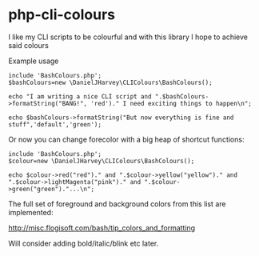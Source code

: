 # php-cli-colours
I like my CLI scripts to be colourful and with this library I hope to achieve said colours

Example usage
~~~~
include 'BashColours.php';
$bashColours=new \DanielJHarvey\CLIColours\BashColours();

echo "I am writing a nice CLI script and ".$bashColours->formatString("BANG!", 'red')." I need exciting things to happen\n";

echo $bashColours->formatString("But now everything is fine and stuff",'default','green');
~~~~

Or now you can change forecolor with a big heap of shortcut functions:

~~~~
include 'BashColours.php';
$colour=new \DanielJHarvey\CLIColours\BashColours();

echo $colour->red("red")." and ".$colour->yellow("yellow")." and ".$colour->lightMagenta("pink")." and ".$colour->green("green")."...\n";
~~~~

The full set of foreground and background colors from this list are implemented:

http://misc.flogisoft.com/bash/tip_colors_and_formatting

Will consider adding bold/italic/blink etc later.
